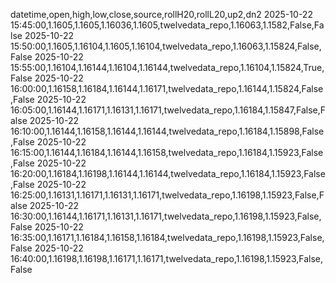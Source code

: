 datetime,open,high,low,close,source,rollH20,rollL20,up2,dn2
2025-10-22 15:45:00,1.1605,1.1605,1.16036,1.1605,twelvedata_repo,1.16063,1.1582,False,False
2025-10-22 15:50:00,1.1605,1.16104,1.1605,1.16104,twelvedata_repo,1.16063,1.15824,False,False
2025-10-22 15:55:00,1.16104,1.16144,1.16104,1.16144,twelvedata_repo,1.16104,1.15824,True,False
2025-10-22 16:00:00,1.16158,1.16184,1.16144,1.16171,twelvedata_repo,1.16144,1.15824,False,False
2025-10-22 16:05:00,1.16144,1.16171,1.16131,1.16171,twelvedata_repo,1.16184,1.15847,False,False
2025-10-22 16:10:00,1.16144,1.16158,1.16144,1.16144,twelvedata_repo,1.16184,1.15898,False,False
2025-10-22 16:15:00,1.16144,1.16184,1.16144,1.16158,twelvedata_repo,1.16184,1.15923,False,False
2025-10-22 16:20:00,1.16184,1.16198,1.16144,1.16144,twelvedata_repo,1.16184,1.15923,False,False
2025-10-22 16:25:00,1.16131,1.16171,1.16131,1.16171,twelvedata_repo,1.16198,1.15923,False,False
2025-10-22 16:30:00,1.16144,1.16171,1.16131,1.16171,twelvedata_repo,1.16198,1.15923,False,False
2025-10-22 16:35:00,1.16171,1.16184,1.16158,1.16184,twelvedata_repo,1.16198,1.15923,False,False
2025-10-22 16:40:00,1.16198,1.16198,1.16171,1.16171,twelvedata_repo,1.16198,1.15923,False,False
